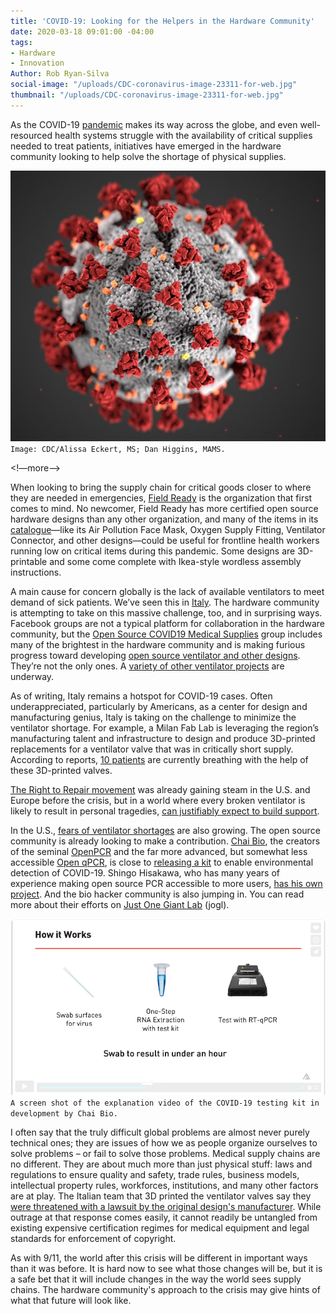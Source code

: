 ```yaml
---
title: 'COVID-19: Looking for the Helpers in the Hardware Community'
date: 2020-03-18 09:01:00 -04:00
tags:
- Hardware
- Innovation
Author: Rob Ryan-Silva
social-image: "/uploads/CDC-coronavirus-image-23311-for-web.jpg"
thumbnail: "/uploads/CDC-coronavirus-image-23311-for-web.jpg"
---
```


As the COVID-19 [pandemic](https://www.cnn.com/2020/03/11/health/coronavirus-pandemic-world-health-organization/index.html) makes its way across the globe, and even well-resourced health systems struggle with the availability of critical supplies needed to treat patients, initiatives have emerged in the hardware community looking to help solve the shortage of physical supplies.

![CDC-coronavirus-image-23311-for-web.jpg](/uploads/CDC-coronavirus-image-23311-for-web.jpg)`Image: CDC/Alissa Eckert, MS; Dan Higgins, MAMS.`

<!—more-->

When looking to bring the supply chain for critical goods closer to where they are needed in emergencies, [Field Ready](https://www.fieldready.org/) is the organization that first comes to mind. No newcomer, Field Ready has more certified open source hardware designs than any other organization, and many of the items in its [catalogue](https://airtable.com/shrqwRqxAVvaF1q4z/tblJv98WkMMsgDRiE/viwQARb0J2MZZQ2GH?blocks=hide)—like its Air Pollution Face Mask, Oxygen Supply Fitting, Ventilator Connector, and other designs—could be useful for frontline health workers running low on critical items during this pandemic. Some designs are 3D-printable and some come complete with Ikea-style wordless assembly instructions.

A main cause for concern globally is the lack of available ventilators to meet demand of sick patients. We’ve seen this in [Italy](https://www.reuters.com/article/us-health-coronavirus-draegerwerk-ventil/germany-italy-rush-to-buy-life-saving-ventilators-as-manufacturers-warn-of-shortages-idUSKBN210362). The hardware community is attempting to take on this massive challenge, too, and in surprising ways. Facebook groups are not a typical platform for collaboration in the hardware community, but the [Open Source COVID19 Medical Supplies](https://www.facebook.com/groups/670932227050506/about/) group includes many of the brightest in the hardware community and is making furious progress toward developing [open source ventilator and other designs](https://docs.google.com/document/d/1-71FJTmI1Q1kjSDLP0EegMERjg_0kk_7UfaRE4r66Mg/edit?fbclid=IwAR0ALGOnsVTfdm2SgV3pORJY22x_Nft32coJSV7xQwTY57NBAIsZ08RlmUs). They’re not the only ones. A [variety of other ventilator projects](https://www.notechmagazine.com/2020/03/open-source-breathing-ventilators-covid19.html) are underway.

As of writing, Italy remains a hotspot for COVID-19 cases. Often underappreciated, particularly by Americans, as a center for design and manufacturing genius, Italy is taking on the challenge to minimize the ventilator shortage. For example, a Milan Fab Lab is leveraging the region’s manufacturing talent and infrastructure to design and produce 3D-printed replacements for a ventilator valve that was in critically short supply. According to reports, [10 patients](https://www.3dprintingmedia.network/covid-19-3d-printed-valve-for-reanimation-device/) are currently breathing with the help of these 3D-printed valves.

[The Right to Repair movement](https://repair.org/) was already gaining steam in the U.S. and Europe before the crisis, but in a world where every broken ventilator is likely to result in personal tragedies, [can justifiably expect to build support](https://www.vice.com/en_us/article/wxekgx/hospitals-need-to-repair-ventilators-manufacturers-are-making-that-impossible).

In the U.S., [fears of ventilator shortages](https://www.nytimes.com/2020/03/17/nyregion/ny-coronavirus-ventilators.html) are also growing. The open source community is already looking to make a contribution. [Chai Bio](https://www.chaibio.com/), the creators of the seminal [OpenPCR](https://openpcr.org/) and the far more advanced, but somewhat less accessible [Open qPCR](https://www.chaibio.com/openqpcr), is close to [releasing a kit](https://www.chaibio.com/coronavirus) to enable environmental detection of COVID-19. Shingo Hisakawa, who has many years of experience making open source PCR accessible to more users, [has his own project](https://github.com/hisashin/NinjaPCR/wiki/NinjaPCR's-fight-with-COVID-19?fbclid=IwAR3zVo0g4cXKCh9KKiO6XbMFc_4h3FdSmK-YXfgjyRqvdFrzBFUUviQ-EDc). And the bio hacker community is also jumping in. You can read more about their efforts on [Just One Giant Lab](https://app.jogl.io/project/118) (jogl).

![3-19-2020_COVID-19test.PNG](/uploads/3-19-2020_COVID-19test.PNG)`A screen shot of the explanation video of the COVID-19 testing kit in development by Chai Bio.`

I often say that the truly difficult global problems are almost never purely technical ones; they are issues of how we as people organize ourselves to solve problems – or fail to solve those problems. Medical supply chains are no different. They are about much more than just physical stuff: laws and regulations to ensure quality and safety, trade rules, business models, intellectual property rules, workforces, institutions, and many other factors are at play. The Italian team that 3D printed the ventilator valves say they [were threatened with a lawsuit by the original design's manufacturer](https://www.techdirt.com/articles/20200317/04381644114/volunteers-3d-print-unobtainable-11000-valve-1-to-keep-covid-19-patients-alive-original-manufacturer-threatens-to-sue.shtml). While outrage at that response comes easily, it cannot readily be untangled from existing expensive certification regimes for medical equipment and legal standards for enforcement of copyright.

As with 9/11, the world after this crisis will be different in important ways than it was before. It is hard now to see what those changes will be, but it is a safe bet that it will include changes in the way the world sees supply chains. The hardware community's approach to the crisis may give hints of what that future will look like.